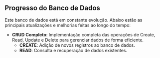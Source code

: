 ## Progresso do Banco de Dados

Este banco de dados está em constante evolução. Abaixo estão as principais atualizações e melhorias feitas ao longo do tempo:

- **CRUD Completo**: Implementação completa das operações de Create, Read, Update e Delete para gerenciar dados de forma eficiente.
    - **CREATE**: Adição de novos registros ao banco de dados.
    - **READ**: Consulta e recuperação de dados existentes.